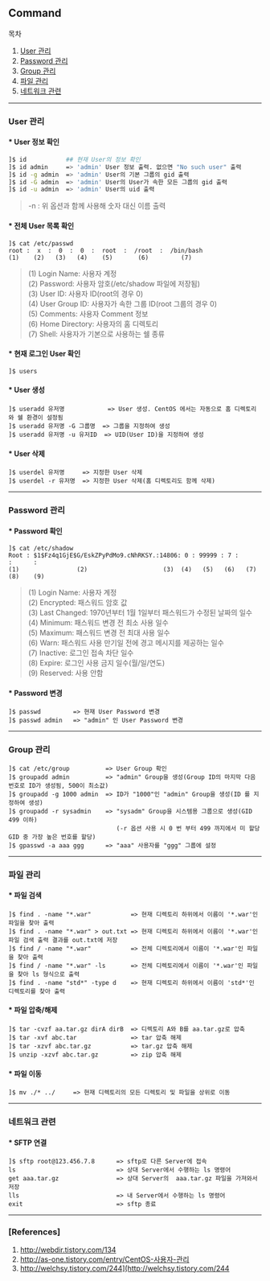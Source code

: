 ## Command

목차

1. [User 관리](#user-관리)
1. [Password 관리](#password-관리)
1. [Group 관리](#group-관리)
1. [파일 관리](#파일-관리)
1. [네트워크 관련](#네트워크-관련)

* * *

### User 관리

#### * User 정보 확인

```sh
]$ id           ## 현재 User의 정보 확인
]$ id admin     => 'admin' User 정보 출력. 없으면 "No such user" 출력
]$ id -g admin  => 'admin' User의 기본 그룹의 gid 출력
]$ id -G admin  => 'admin' User의 User가 속한 모든 그룹의 gid 출력
]$ id -u admin  => 'admin' User의 uid 출력
```
> -n : 위 옵션과 함께 사용해 숫자 대신 이름 출력

#### * 전체 User 목록 확인

```text
]$ cat /etc/passwd
root :  x  :  0  :  0  :  root  :  /root  :  /bin/bash
(1)    (2)   (3)   (4)    (5)       (6)         (7)
```

> (1) Login Name: 사용자 계정  
(2) Password: 사용자 암호(/etc/shadow 파일에 저장됨)  
(3) User ID: 사용자 ID(root의 경우 0)  
(4) User Group ID: 사용자가 속한 그룹 ID(root 그룹의 경우 0)  
(5) Comments: 사용자 Comment 정보  
(6) Home Directory: 사용자의 홈 디렉토리  
(7) Shell: 사용자가 기본으로 사용하는 쉘 종류  

#### * 현재 로그인 User 확인

```text
]$ users
```

#### * User 생성

```text
]$ useradd 유저명            => User 생성. CentOS 에서는 자동으로 홈 디렉토리와 쉘 환경이 설정됨
]$ useradd 유저명 -G 그룹명  => 그룹을 지정하여 생성
]$ useradd 유저명 -u 유저ID  => UID(User ID)을 지정하여 생성
```
#### * User 삭제

```text
]$ userdel 유저명     => 지정한 User 삭제
]$ userdel -r 유저명  => 지정한 User 삭제(홈 디렉토리도 함께 삭제)
```

* * *

### Password 관리

#### * Password 확인

```text
]$ cat /etc/shadow
Root : $1$Fz4q1GjE$G/EskZPyPdMo9.cNhRKSY.:14806: 0 : 99999 : 7 :      :      :
(1)                (2)                     (3)  (4)   (5)   (6)   (7)    (8)    (9)
```

> (1) Login Name: 사용자 계정  
(2) Encrypted: 패스워드 암호 값  
(3) Last Changed: 1970년부터 1월 1일부터 패스워드가 수정된 날짜의 일수  
(4) Minimum: 패스워드 변경 전 최소 사용 일수  
(5) Maximum: 패스워드 변경 전 최대 사용 일수  
(6) Warn: 패스워드 사용 만기일 전에 경고 메시지를 제공하는 일수  
(7) Inactive: 로그인 접속 차단 일수  
(8) Expire: 로그인 사용 금지 일수(월/일/연도)  
(9) Reserved: 사용 안함  

#### * Password 변경

```text
]$ passwd         => 현재 User Password 변경
]$ passwd admin   => "admin" 인 User Password 변경
```

* * *

### Group 관리

```text
]$ cat /etc/group          => User Group 확인
]$ groupadd admin          => "admin" Group을 생성(Group ID의 마지막 다음 번호로 ID가 생성됨, 500이 최소값)
]$ groupadd -g 1000 admin  => ID가 "1000"인 "admin" Group을 생성(ID 를 지정하여 생성)
]$ groupadd -r sysadmin    => "sysadm" Group을 시스템용 그룹으로 생성(GID 499 이하)
                              (-r 옵션 사용 시 0 번 부터 499 까지에서 미 할당 GID 중 가장 높은 번호를 할당)
]$ gpasswd -a aaa ggg      => "aaa" 사용자를 "ggg" 그룹에 설정
```

* * *

### 파일 관리

#### * 파일 검색

```text
]$ find . -name "*.war"           => 현재 디렉토리 하위에서 이름이 '*.war'인 파일을 찾아 출력
]$ find . -name "*.war" > out.txt => 현재 디렉토리 하위에서 이름이 '*.war'인 파일 검색 출력 결과를 out.txt에 저장
]$ find / -name "*.war"           => 전체 디렉토리에서 이름이 '*.war'인 파일을 찾아 출력
]$ find / -name "*.war" -ls       => 전체 디렉토리에서 이름이 '*.war'인 파일을 찾아 ls 형식으로 출력
]$ find . -name "std*" -type d    => 현재 디렉토리 하위에서 이름이 'std*'인 디렉토리를 찾아 출력
```
#### * 파일 압축/해제

```text
]$ tar -cvzf aa.tar.gz dirA dirB  => 디렉토리 A와 B를 aa.tar.gz로 압축
]$ tar -xvf abc.tar               => tar 압축 해제
]$ tar -xzvf abc.tar.gz           => tar.gz 압축 해제
]$ unzip -xzvf abc.tar.gz         => zip 압축 해제
```

#### * 파일 이동

```text
]$ mv ./* ../     => 현재 디렉토리의 모든 디렉토리 및 파일을 상위로 이동
```

* * *

### 네트워크 관련

#### * SFTP 연결
```text
]$ sftp root@123.456.7.8      => sftp로 다른 Server에 접속 
ls                            => 상대 Server에서 수행하는 ls 명령어
get aaa.tar.gz                => 상대 Server의  aaa.tar.gz 파일을 가져와서 저장
lls                           => 내 Server에서 수행하는 ls 명령어
exit                          => sftp 종료
```

* * *

### [References]
1. <http://webdir.tistory.com/134>
1. <http://as-one.tistory.com/entry/CentOS-사용자-관리>
1. <http://welchsy.tistory.com/244](http://welchsy.tistory.com/244>

